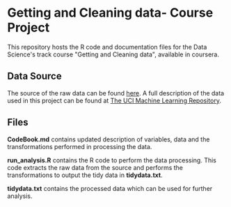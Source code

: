 # Getting and Cleaning data- Course Project
This repository hosts the R code and documentation files for the Data Science's track course "Getting and Cleaning data", available in coursera.

## Data Source
The source of the raw data can be found [here](https://d396qusza40orc.cloudfront.net/getdata%2Fprojectfiles%2FUCI%20HAR%20Dataset.zip). A full description of the data used in this project can be found at [The UCI Machine Learning Repository](http://archive.ics.uci.edu/ml/datasets/Human+Activity+Recognition+Using+Smartphones).

## Files
**CodeBook.md** contains updated description of variables, data and the transformations performed in processing the data.

**run_analysis.R** contains the R code to perform the data processing. This code extracts the raw data from the source and performs the transformations to output the tidy data in **tidydata.txt**. 

**tidydata.txt** contains the processed data which can be used for further analysis.
